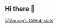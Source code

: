 ## Hi there 👋
[![Anurag's GitHub stats](https://github-readme-stats.vercel.app/api?username=wjdhaixing1)](https://github.com/anuraghazra/github-readme-stats)
